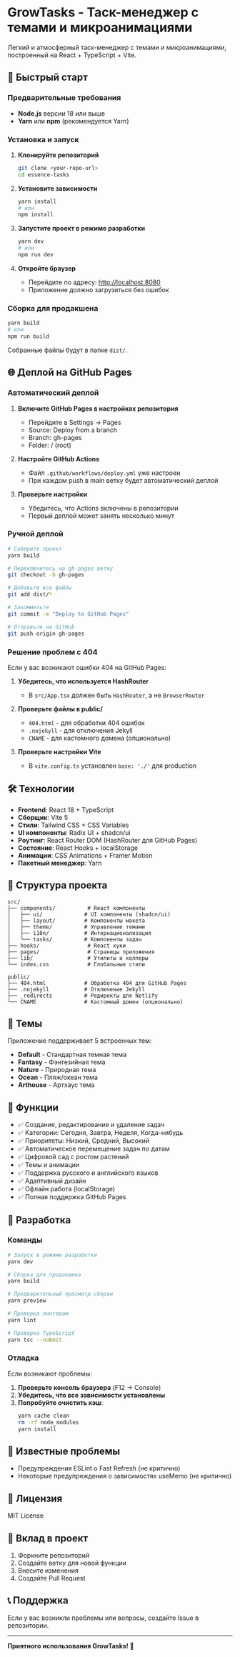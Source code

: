 # GrowTasks - Таск-менеджер с темами и микроанимациями

Легкий и атмосферный таск-менеджер с темами и микроанимациями, построенный на React + TypeScript + Vite.

## 🚀 Быстрый старт

### Предварительные требования

- **Node.js** версии 18 или выше
- **Yarn** или **npm** (рекомендуется Yarn)

### Установка и запуск

1. **Клонируйте репозиторий**
   ```bash
   git clone <your-repo-url>
   cd essence-tasks
   ```

2. **Установите зависимости**
   ```bash
   yarn install
   # или
   npm install
   ```

3. **Запустите проект в режиме разработки**
   ```bash
   yarn dev
   # или
   npm run dev
   ```

4. **Откройте браузер**
   - Перейдите по адресу: [http://localhost:8080](http://localhost:8080)
   - Приложение должно загрузиться без ошибок

### Сборка для продакшена

```bash
yarn build
# или
npm run build
```

Собранные файлы будут в папке `dist/`.

## 🌐 Деплой на GitHub Pages

### Автоматический деплой

1. **Включите GitHub Pages в настройках репозитория**
   - Перейдите в Settings → Pages
   - Source: Deploy from a branch
   - Branch: gh-pages
   - Folder: / (root)

2. **Настройте GitHub Actions**
   - Файл `.github/workflows/deploy.yml` уже настроен
   - При каждом push в main ветку будет автоматический деплой

3. **Проверьте настройки**
   - Убедитесь, что Actions включены в репозитории
   - Первый деплой может занять несколько минут

### Ручной деплой

```bash
# Соберите проект
yarn build

# Переключитесь на gh-pages ветку
git checkout -b gh-pages

# Добавьте все файлы
git add dist/*

# Закоммитьте
git commit -m "Deploy to GitHub Pages"

# Отправьте на GitHub
git push origin gh-pages
```

### Решение проблем с 404

Если у вас возникают ошибки 404 на GitHub Pages:

1. **Убедитесь, что используется HashRouter**
   - В `src/App.tsx` должен быть `HashRouter`, а не `BrowserRouter`

2. **Проверьте файлы в public/**
   - `404.html` - для обработки 404 ошибок
   - `.nojekyll` - для отключения Jekyll
   - `CNAME` - для кастомного домена (опционально)

3. **Проверьте настройки Vite**
   - В `vite.config.ts` установлен `base: './'` для production

## 🛠️ Технологии

- **Frontend**: React 18 + TypeScript
- **Сборщик**: Vite 5
- **Стили**: Tailwind CSS + CSS Variables
- **UI компоненты**: Radix UI + shadcn/ui
- **Роутинг**: React Router DOM (HashRouter для GitHub Pages)
- **Состояние**: React Hooks + localStorage
- **Анимации**: CSS Animations + Framer Motion
- **Пакетный менеджер**: Yarn

## 📁 Структура проекта

```
src/
├── components/          # React компоненты
│   ├── ui/             # UI компоненты (shadcn/ui)
│   ├── layout/         # Компоненты макета
│   ├── theme/          # Управление темами
│   ├── i18n/           # Интернационализация
│   └── tasks/          # Компоненты задач
├── hooks/               # React хуки
├── pages/               # Страницы приложения
├── lib/                 # Утилиты и хелперы
└── index.css            # Глобальные стили

public/
├── 404.html            # Обработка 404 для GitHub Pages
├── .nojekyll           # Отключение Jekyll
├── _redirects          # Редиректы для Netlify
└── CNAME               # Кастомный домен (опционально)
```

## 🎨 Темы

Приложение поддерживает 5 встроенных тем:
- **Default** - Стандартная темная тема
- **Fantasy** - Фэнтезийная тема
- **Nature** - Природная тема
- **Ocean** - Пляж/океан тема
- **Arthouse** - Артхаус тема

## 🌱 Функции

- ✅ Создание, редактирование и удаление задач
- ✅ Категории: Сегодня, Завтра, Неделя, Когда-нибудь
- ✅ Приоритеты: Низкий, Средний, Высокий
- ✅ Автоматическое перемещение задач по датам
- ✅ Цифровой сад с ростом растений
- ✅ Темы и анимации
- ✅ Поддержка русского и английского языков
- ✅ Адаптивный дизайн
- ✅ Офлайн работа (localStorage)
- ✅ Полная поддержка GitHub Pages

## 🔧 Разработка

### Команды

```bash
# Запуск в режиме разработки
yarn dev

# Сборка для продакшена
yarn build

# Предварительный просмотр сборки
yarn preview

# Проверка линтером
yarn lint

# Проверка TypeScript
yarn tsc --noEmit
```

### Отладка

Если возникают проблемы:

1. **Проверьте консоль браузера** (F12 → Console)
2. **Убедитесь, что все зависимости установлены**
3. **Попробуйте очистить кэш**:
   ```bash
   yarn cache clean
   rm -rf node_modules
   yarn install
   ```

## 🐛 Известные проблемы

- Предупреждения ESLint о Fast Refresh (не критично)
- Некоторые предупреждения о зависимостях useMemo (не критично)

## 📝 Лицензия

MIT License

## 🤝 Вклад в проект

1. Форкните репозиторий
2. Создайте ветку для новой функции
3. Внесите изменения
4. Создайте Pull Request

## 📞 Поддержка

Если у вас возникли проблемы или вопросы, создайте Issue в репозитории.

---

**Приятного использования GrowTasks! 🌟**
